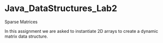# Java_DataStructures_Lab2
Sparse Matrices

In this assignment we are asked to instantiate 2D arrays to create a dynamic matrix data structure.
